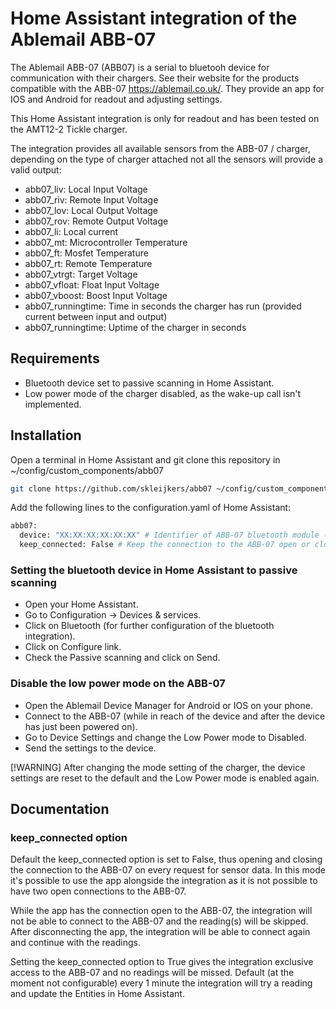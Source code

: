 # Home Assistant integration of the Ablemail ABB-07

The Ablemail ABB-07 (ABB07) is a serial to bluetooh device for communication with their chargers. See their website for the products compatible with the ABB-07 https://ablemail.co.uk/. They provide an app for IOS and Android for readout and adjusting settings.

This Home Assistant integration is only for readout and has been tested on the AMT12-2 Tickle charger.

The integration provides all available sensors from the ABB-07 / charger, depending on the type of charger attached not all the sensors will provide a valid output:

- abb07_liv: Local Input Voltage
- abb07_riv: Remote Input Voltage
- abb07_lov: Local Output Voltage
- abb07_rov: Remote Output Voltage
- abb07_li: Local current
- abb07_mt: Microcontroller Temperature
- abb07_ft: Mosfet Temperature
- abb07_rt: Remote Temperature
- abb07_vtrgt: Target Voltage
- abb07_vfloat: Float Input Voltage
- abb07_vboost: Boost Input Voltage
- abb07_runningtime: Time in seconds the charger has run (provided current between input and output)
- abb07_runningtime: Uptime of the charger in seconds


## Requirements

- Bluetooth device set to passive scanning in Home Assistant.
- Low power mode of the charger disabled, as the wake-up call isn't implemented.

## Installation

Open a terminal in Home Assistant and git clone this repository in ~/config/custom_components/abb07

```bash
git clone https://github.com/skleijkers/abb07 ~/config/custom_components/abb07
```

Add the following lines to the configuration.yaml of Home Assistant:

```bash
abb07:
  device: "XX:XX:XX:XX:XX:XX" # Identifier of ABB-07 bluetooth module (MAC address layout)
  keep_connected: False # Keep the connection to the ABB-07 open or close it after each request (optional, default: False)
```

### Setting the bluetooth device in Home Assistant to passive scanning

- Open your Home Assistant.
- Go to Configuration -> Devices & services.
- Click on Bluetooth (for further configuration of the bluetooth integration).
- Click on Configure link.
- Check the Passive scanning and click on Send.

### Disable the low power mode on the ABB-07

- Open the Ablemail Device Manager for Android or IOS on your phone.
- Connect to the ABB-07 (while in reach of the device and after the device has just been powered on).
- Go to Device Settings and change the Low Power mode to Disabled.
- Send the settings to the device.

[!WARNING]
After changing the mode setting of the charger, the device settings are reset to the default and the Low Power mode is enabled again. 

## Documentation

### keep_connected option

Default the keep_connected option is set to False, thus opening and closing the connection to the ABB-07 on every request for sensor data. In this mode it's possible to use the app alongside the integration as it is not possible to have two open connections to the ABB-07.

While the app has the connection open to the ABB-07, the integration will not be able to connect to the ABB-07 and the reading(s) will be skipped. After disconnecting the app, the integration will be able to connect again and continue with the readings.

Setting the keep_connected option to True gives the integration exclusive access to the ABB-07 and no readings will be missed. Default (at the moment not configurable) every 1 minute the integration will try a reading and update the Entities in Home Assistant.